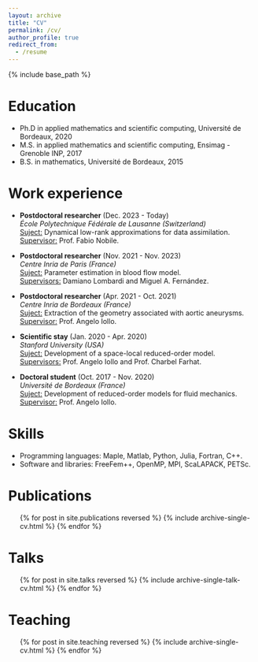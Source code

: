 ```yaml
---
layout: archive
title: "CV"
permalink: /cv/
author_profile: true
redirect_from:
  - /resume
---
```


{% include base_path %}

Education
======
* Ph.D in applied mathematics and scientific computing, Université de Bordeaux, 2020
* M.S. in applied mathematics and scientific computing, Ensimag - Grenoble INP, 2017
* B.S. in mathematics, Université de Bordeaux, 2015

Work experience
======
* <b>Postdoctoral researcher</b> (Dec. 2023 - Today)<br />
  <i>École Polytechnique Fédérale de Lausanne (Switzerland)</i><br />
  <u>Suject:</u> Dynamical low-rank approximations for data assimilation.<br />
  <u>Supervisor:</u> Prof. Fabio Nobile.

* <b>Postdoctoral researcher</b> (Nov. 2021 - Nov. 2023)<br />
  <i>Centre Inria de Paris (France)</i><br />
  <u>Suject:</u> Parameter estimation in blood flow model.<br />
  <u>Supervisors:</u> Damiano Lombardi and Miguel A. Fernández.

* <b>Postdoctoral researcher</b> (Apr. 2021 - Oct. 2021)<br />
  <i>Centre Inria de Bordeaux (France)</i><br />
  <u>Suject:</u> Extraction of the geometry associated with aortic aneurysms.<br />
  <u>Supervisor:</u> Prof. Angelo Iollo.

* <b>Scientific stay</b> (Jan. 2020 - Apr. 2020)<br />
  <i>Stanford University (USA)</i><br />
  <u>Suject:</u> Development of a space-local reduced-order model.<br />
  <u>Supervisors:</u> Prof. Angelo Iollo and Prof. Charbel Farhat.

* <b>Doctoral student</b> (Oct. 2017 - Nov. 2020)<br />
  <i>Université de Bordeaux (France)</i><br />
  <u>Suject:</u> Development of reduced-order models for fluid mechanics.<br />
  <u>Supervisor:</u> Prof. Angelo Iollo.
  
Skills
======
* Programming languages: Maple, Matlab, Python, Julia, Fortran, C++.
* Software and libraries: FreeFem++, OpenMP, MPI, ScaLAPACK, PETSc.

Publications
======
  <ul>{% for post in site.publications reversed %}
    {% include archive-single-cv.html %}
  {% endfor %}</ul>
  
Talks
======
  <ul>{% for post in site.talks reversed %}
    {% include archive-single-talk-cv.html  %}
  {% endfor %}</ul>
  
Teaching
======
  <ul>{% for post in site.teaching reversed %}
    {% include archive-single-cv.html %}
  {% endfor %}</ul>
